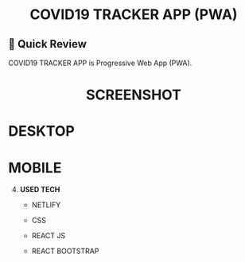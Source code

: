 <p align="center">
</p>
<h1 align="center">
 COVID19 TRACKER APP (PWA)
</h1>

## 🚀 Quick Review

COVID19 TRACKER APP is Progressive Web App (PWA).
 
<!-- DEMO : https://www.youtube.com/watch?v=iKydTwHxGDI
 
LIVE LINK : https://pwa-quiz.netlify.app/ -->

<p align="center">
</p>
<h1 align="center">
  SCREENSHOT
</h1>

<h1>DESKTOP</h1>
  
<!--    <img src="https://github.com/MuhammadAqibRafiq/Virtuall-Lolly-Jamstack/blob/main/static/desktop2.png" width="1000" />
   
   <img src="https://github.com/MuhammadAqibRafiq/Virtuall-Lolly-Jamstack/blob/main/static/desktop1.png" width="1000" /> -->
   

<h1>MOBILE</h1>

<!--    <img src="https://github.com/MuhammadAqibRafiq/Virtuall-Lolly-Jamstack/blob/main/static/mobile.jpeg" width="300"  height="650" />
 -->
4.  **USED TECH**

    - NETLIFY 

    - CSS
     
    - REACT JS
    
    - REACT BOOTSTRAP

